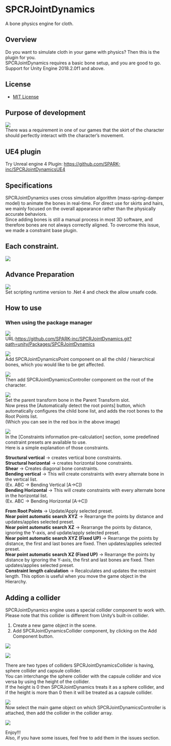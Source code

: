 # SPCRJointDynamics  
  
A bone physics engine for cloth.  
  
## Overview  
Do you want to simulate cloth in your game with physics? Then this is the plugin for you.  
SPCRJointDynamics requires a basic bone setup, and you are good to go.  
Support for Unity Engine 2018.2.0f1 and above.  
  
## License  
* [MIT License](./LICENSE)  
  
## Purpose of development  
![](./image/physics.gif)  
There was a requirement in one of our games that the skirt of the character should perfectly interact with the character’s movement.  
  
## UE4 plugin  
Try Unreal engine 4 Plugin: https://github.com/SPARK-inc/SPCRJointDynamicsUE4  
  
## Specifications  
SPCRJointDynamics uses cross simulation algorithm (mass-spring-damper model) to animate the bones in real-time. For direct use for skirts and hairs, we mainly focused on the overall appearance rather than the physically accurate behaviors.  
Since adding bones is still a manual process in most 3D software, and therefore bones are not always correctly aligned. To overcome this issue, we made a constraint base plugin.  
  
## Each constraint.  
![](./image/SpcrJointDynamcis.png)  
  
## Advance Preparation  
![](./image/BuildSetting.png)  
Set scripting runtime version to .Net 4 and check the allow unsafe code.  
  
## How to use  
### When using the package manager  
![](./image/PackageManager.png)  
URL:https://github.com/SPARK-inc/SPCRJointDynamics.git?path=unity/Packages/SPCRJointDynamics  
  
![](./image/SpcrJointDynamcis_1.png)  
Add SPCRJointDynamicsPoint component on all the child / hierarchical bones, which you would like to be get affected.  

![](./image/SpcrJointDynamcis_2.png)  
Then add SPCRJointDynamicsController component on the root of the character.  
  
![](./image/SpcrJointDynamcis_3.png)  
Set the parent transform bone in the Parent Transform slot.  
Now press the [Automatically detect the root points] button, which automatically configures the child bone list, and adds the root bones to the Root Points list.   
(Which you can see in the red box in the above image)  

![](./image/SpcrJointDynamcis_4.png)  
In the [Constraints information pre-calculation] section, some predefined constraint presets are available to use.  
Here is a simple explanation of those constraints.  
  
**Structural vertical** → creates vertical bone constraints.  
**Structural horizontal** → creates horizontal bone constraints.  
**Shear** → Creates diagonal bone constraints.  
**Bending vertical** → This will create constraints with every alternate bone in the vertical list.  
 (Ex. ABC → Bending Vertical [A→C])  
**Bending Horizontal** → This will create constraints with every alternate bone in the horizontal list.  
(Ex. ABC → Bending Horizontal [A→C])  
  
**From Root Points** → Update/Apply selected preset.  
**Near point automatic search XYZ** → Rearrange the points by distance and updates/applies selected preset.  
**Near point automatic search XZ** → Rearrange the points by distance, ignoring the Y-axis, and update/apply selected preset.  
**Near point automatic search XYZ (Fixed UP)** → Rearrange the points by distance, the first and last bones are fixed. Then updates/applies selected preset.  
**Near point automatic search XZ (Fixed UP)** → Rearrange the points by distance by ignoring the Y-axis, the first and last bones are fixed. Then updates/applies selected preset.  
**Constraint length calculation** → Recalculates and updates the restraint length. This option is useful when you move the game object in the Hierarchy.  
  
## Adding a collider  
SPCRJointDynamics engine uses a special collider component to work with. Please note that this collider is different from Unity’s built-in collider.  
  
1.	Create a new game object in the scene.  
2.	Add SPCRJointDynamicsCollider component, by clicking on the Add Component button.  
  
  
![](./image/SPCRJointynamicsColliderAdd.png)  
  
![](./image/SPCRJointColliderSetting.png)  
  
There are two types of colliders SPCRJointDynamicsCollider is having, sphere collider and capsule collider.  
You can interchange the sphere collider with the capsule collider and vice versa by using the height of the collider.  
If the height is 0 then SPCRJointDynamics treats it as a sphere collider, and if the height is more than 0 then it will be treated as a capsule collider.  
  
![](./image/SPCRJointColliderAddToList.png)  
Now select the main game object on which SPCRJointDynamicsController is attached, then add the collider in the collider array.  
  
![](./image/SPCRJointDynamicsEachParameter.png)  
  
Enjoy!!!  
Also, if you have some issues, feel free to add them in the issues section.  
